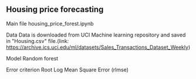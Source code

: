 ####
Housing price forecasting
--

Main file
housing_price_forest.ipynb

Data
Data is downloaded from UCI Machine learning repository and saved in "Housing.csv" file.(link: https://archive.ics.uci.edu/ml/datasets/Sales_Transactions_Dataset_Weekly)

Model
Random forest

Error criterion
Root Log Mean Square Error (rlmse)
###
